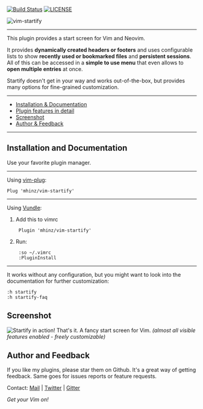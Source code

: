 [![Build Status](https://travis-ci.org/mhinz/vim-startify.svg?branch=master)](https://travis-ci.org/mhinz/vim-startify)
[![LICENSE](https://img.shields.io/badge/license-MIT-lightgrey.svg)](https://raw.githubusercontent.com/mhinz/vim-startify/master/LICENSE)

![vim-startify](https://raw.githubusercontent.com/mhinz/vim-startify/master/pictures/startify-logo.png)

---

This plugin provides a start screen for Vim and Neovim.

It provides **dynamically created headers or footers** and uses configurable
lists to show **recently used or bookmarked files** and **persistent sessions**.
All of this can be accessed in a **simple to use menu** that even allows to
**open multiple entries** at once.

Startify doesn't get in your way and works out-of-the-box, but provides many
options for fine-grained customization.

---

- [Installation & Documentation](#installation-and-documentation)
- [Plugin features in detail](https://github.com/mhinz/vim-startify/wiki/Plugin-features-in-detail)
- [Screenshot](#screenshot)
- [Author & Feedback](#author-and-feedback)

---

## Installation and Documentation

Use your favorite plugin manager.

***

Using [vim-plug](https://github.com/junegunn/vim-plug):

    Plug 'mhinz/vim-startify'

***

Using [Vundle](https://github.com/gmarik/vundle):

1. Add this to vimrc

		Plugin 'mhinz/vim-startify'

2. Run:

		:so ~/.vimrc
		:PluginInstall

***

It works without any configuration, but you might want to look into the
documentation for further customization:

    :h startify
    :h startify-faq

## Screenshot

![Startify in action!](https://github.com/mhinz/vim-startify/blob/master/pictures/startify-menu.png)
That's it. A fancy start screen for Vim.  _(almost all visible features enabled - freely customizable)_

## Author and Feedback

If you like my plugins, please star them on Github. It's a great way of getting
feedback. Same goes for issues reports or feature requests.

Contact:
[Mail](mailto:mh.codebro@gmail.com) |
[Twitter](https://twitter.com/_mhinz_) |
[Gitter](https://gitter.im/mhinz/mhinz)

_Get your Vim on!_
